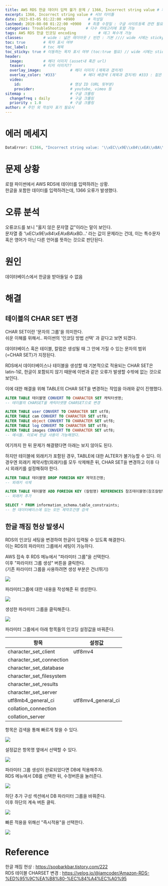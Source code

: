 ```yaml
---
title: AWS RDS 한글 데이터 입력 불가 문제 / 1366, Incorrect string value # 제목
excerpt: 1366, Incorrect string value # 서브 타이틀
date: 2023-03-05 01:22:00 +0900      # 작성일
lastmod: 2019-08-08 01:22:00 +0900   # 최종 수정일 : 구글 사이트등록 관련 필요
categories: TroubleShooting         # 다수 카테고리에 포함 가능
tags: AWS RDS 한글 인코딩 encoding          # 태그 복수개 가능
classes:         # wide : 넓은 레이아웃 / 빈칸 : 기본 //// wide 시에는 sticky toc 불가
toc: true        # 목차 표시 여부
toc_label:       # toc 제목
toc_sticky: true # 이동하는 목차 표시 여부 (toc:true 필요) // wide 시에는 sticky toc 불가
header: 
  image:         # 헤더 이미지 (asset내 혹은 url)
  teaser:        # 티저 이미지??
  overlay_image:             # 헤더 이미지 (제목과 겹치게)
  overlay_color: '#333'            # 헤더 배경색 (제목과 겹치게) #333 : 짙은 회색
  video:
    id:                      # 영상 ID (URL 뒷부분)
    provider:                # youtube, vimeo 등
sitemap :                    # 구글 크롤링
  changefreq : daily         # 구글 크롤링
  priority : 1.0             # 구글 크롤링
author: # 주인 외 작성자 표기 필요시
---
```

<!--postNo: 20230305_002-->

# 에러 메세지

```python
DataError: (1366, "Incorrect string value: '\\xEC\\x9E\\x84\\xEA\\xBA\\xBD...' for column `antifragile`.`user`.`user_name` at row 1")
```

# 문제 상황

로컬 파이썬에서 AWS RDS에 데이터를 입력하려는 상황.  
한글을 포함한 데이터를 입력하려는데, 1366 오류가 발생했다.  

# 오류 분석

오류코드를 보니 "옳지 않은 문자열 값"이라는 말이 보인다.  
문자열 중 '\\xEC\\x9E\\x84\\xEA\\xBA\\xBD...' 라는 값이 문제라는 건데, 이는 특수문자 혹은 영어가 아닌 다른 언어를 뜻하는 것으로 판단된다.  

# 원인

데이터베이스에서 한글을 받아들일 수 없음  

# 해결

## 테이블의 CHAR SET 변경

CHAR SET이란 '문자의 그룹'을 의미한다.  
쉬운 이해를 위해서.. 파이썬의 '인코딩 방법 선택' 과 같다고 보면 되겠다.  

데이터베이스 혹은 테이블, 칼럼은 생성될 때 그 안에 가질 수 있는 문자의 범위(=CHAR SET)가 지정된다.  

RDS에서 데이터베이스나 테이블을 생성할 때 기본적으로 적용되는 CHAR SET은 latin-1로, 한글이 포함되지 않기 때문에 이번과 같은 오류가 발생할 수밖에 없는 것으로 보인다.  

이에 대한 해결을 위해 TABLE의 CHAR SET을 변경하는 작업을 아래와 같이 진행했다.  

```sql
ALTER TABLE 테이블명 CONVERT TO CHARACTER SET 캐릭터셋명;
-- 테이블의 CHARSET을 캐릭터셋명 CHARSET으로 변경

ALTER TABLE user CONVERT TO CHARACTER SET utf8;
ALTER TABLE cam CONVERT TO CHARACTER SET utf8;
ALTER TABLE object CONVERT TO CHARACTER SET utf8;
ALTER TABLE log CONVERT TO CHARACTER SET utf8;
ALTER TABLE images CONVERT TO CHARACTER SET utf8;
-- 예시들. 이로써 한글 사용이 가능해졌다.
```

여기까지 한 뒤 문제가 해결됐다면 아래는 보지 않아도 된다.  

하지만 테이블에 외래키가 포함된 경우, TABLE에 대한 ALTER가 불가능할 수 있다. 
이 경우엔 외래키 제약사항(외래키)를 모두 삭제해준 뒤, CHAR SET을 변경하고 이후 다시 외래키를 설정해줘야 한다.  

```sql
ALTER TABLE 테이블명 DROP FOREIGN KEY 제약조건명;
-- 외래키 삭제

ALTER TABLE 테이블명 ADD FOREIGN KEY (칼럼명) REFERENCES 참조테이블명(참조칼럼명) 제약사항;
-- 외래키 추가

SELECT * FROM information_schema.table_constraints;
-- 현 데이터베이스에 있는 모든 제약조건명 검색
```


## 한글 깨짐 현상 발생시  

RDS의 인코딩 세팅을 변경하여 한글이 입력될 수 있도록 해결한다.  
이는 RDS의 파라미터 그룹에서 세팅이 가능하다.  

AWS 접속 후 RDS 메뉴에서 "파라미터 그룹"을 선택한다.  
이후 "파라미터 그룹 생성" 버튼을 클릭한다.  
(기존 파라미터 그룹을 사용하려면 생성 부분은 건너뛰기)  

![](/assets/images/20230305_002_001.png)

파라미터그룹에 대한 내용을 작성해준 뒤 생성한다.

![](/assets/images/20230305_002_002.png)

생성한 파라미터 그룹을 클릭해준다.  

![](/assets/images/20230305_002_003.png)

파라미터 그룹에서 아래 항목들의 인코딩 설정값을 바꿔준다.  

|항목|설정값|
|---|---|
|character_set_client|utf8mv4|
|character_set_connection||
|character_set_database||
|character_set_filesystem||
|character_set_results||
|character_set_server||
|utf8mb4_general_ci|utf8mv4_general_ci|
|collation_connection||
|collation_server||

항목은 검색을 통해 빠르게 찾을 수 있다.  

![](/assets/images/20230305_002_004.png)

설정값은 항목명 옆에서 선택할 수 있다.  

![](/assets/images/20230305_002_005.png)

파라미터 그룹 생성이 완료되었다면 DB에 적용해주자.  
RDS 메뉴에서 DB를 선택한 뒤, 수정버튼을 눌러준다.  

![](/assets/images/20230305_001_001.png)  

하단 추가 구성 섹션에서 DB 파라미터 그룹을 바꿔준다.  
이후 하단의 계속 버튼 클릭.  

![](/assets/images/20230305_002_006.png)

빠른 적용을 위해선 "즉시적용"을 선택한다.

![](/assets/images/20230305_001_003.png)  


# Reference

한글 깨짐 현상 : https://soobarkbar.tistory.com/222  
RDS 테이블 CHARSET 변경 : https://velog.io/@iamcoder/Amazon-RDS-%ED%95%9C%EA%B8%80-%EC%84%A4%EC%A0%95  
